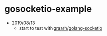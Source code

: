 # gosocketio-example


- 2019/08/13
    - start to test with [graarh/golang-socketio](https://github.com/graarh/golang-socketio)
